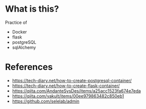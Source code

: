 # What is this?
Practice of

- Docker
- flask
- postgreSQL
- sqlAlchemy

# References
- https://tech-diary.net/how-to-create-postgresql-container/
- https://tech-diary.net/how-to-create-flask-container/ 
- https://qiita.com/AndanteSysDes/items/a25acc1523fa674e7eda
- https://qiita.com/yakult/items/00ee979863482c850eb1
- https://github.com/selelab/admin